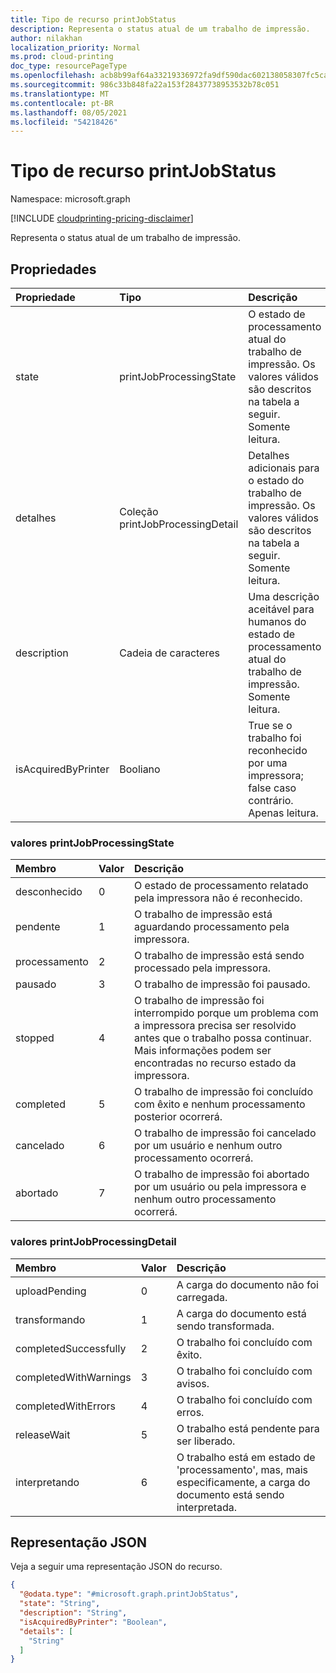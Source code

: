 ```yaml
---
title: Tipo de recurso printJobStatus
description: Representa o status atual de um trabalho de impressão.
author: nilakhan
localization_priority: Normal
ms.prod: cloud-printing
doc_type: resourcePageType
ms.openlocfilehash: acb8b99af64a33219336972fa9df590dac602138058307fc5ca690322e4ada9b
ms.sourcegitcommit: 986c33b848fa22a153f28437738953532b78c051
ms.translationtype: MT
ms.contentlocale: pt-BR
ms.lasthandoff: 08/05/2021
ms.locfileid: "54218426"
---
```

# <a name="printjobstatus-resource-type"></a>Tipo de recurso printJobStatus

Namespace: microsoft.graph

[!INCLUDE [cloudprinting-pricing-disclaimer](../../includes/cloudprinting-pricing-disclaimer.md)]

Representa o status atual de um trabalho de impressão.

## <a name="properties"></a>Propriedades
|Propriedade|Tipo|Descrição|
|:---|:---|:---|
|state|printJobProcessingState|O estado de processamento atual do trabalho de impressão. Os valores válidos são descritos na tabela a seguir. Somente leitura.|
|detalhes|Coleção printJobProcessingDetail|Detalhes adicionais para o estado do trabalho de impressão. Os valores válidos são descritos na tabela a seguir. Somente leitura.|
|description|Cadeia de caracteres|Uma descrição aceitável para humanos do estado de processamento atual do trabalho de impressão. Somente leitura.|
|isAcquiredByPrinter|Booliano|True se o trabalho foi reconhecido por uma impressora; false caso contrário. Apenas leitura.|

### <a name="printjobprocessingstate-values"></a>valores printJobProcessingState

|Membro|Valor|Descrição|
|:---|:---|:---|
|desconhecido|0|O estado de processamento relatado pela impressora não é reconhecido.|
|pendente|1|O trabalho de impressão está aguardando processamento pela impressora.|
|processamento|2|O trabalho de impressão está sendo processado pela impressora.|
|pausado|3|O trabalho de impressão foi pausado.|
|stopped|4 |O trabalho de impressão foi interrompido porque um problema com a impressora precisa ser resolvido antes que o trabalho possa continuar. Mais informações podem ser encontradas no recurso estado da impressora.|
|completed|5 |O trabalho de impressão foi concluído com êxito e nenhum processamento posterior ocorrerá.|
|cancelado|6 |O trabalho de impressão foi cancelado por um usuário e nenhum outro processamento ocorrerá.|
|abortado|7 |O trabalho de impressão foi abortado por um usuário ou pela impressora e nenhum outro processamento ocorrerá.|

### <a name="printjobprocessingdetail-values"></a>valores printJobProcessingDetail

|Membro|Valor|Descrição|
|:---|:---|:---|
|uploadPending|0|A carga do documento não foi carregada.|
|transformando|1|A carga do documento está sendo transformada.|
|completedSuccessfully|2|O trabalho foi concluído com êxito.|
|completedWithWarnings|3|O trabalho foi concluído com avisos.|
|completedWithErrors|4 |O trabalho foi concluído com erros.|
|releaseWait|5 |O trabalho está pendente para ser liberado.|
|interpretando|6 |O trabalho está em estado de 'processamento', mas, mais especificamente, a carga do documento está sendo interpretada.|

## <a name="json-representation"></a>Representação JSON
Veja a seguir uma representação JSON do recurso.
<!-- {
  "blockType": "resource",
  "@odata.type": "microsoft.graph.printJobStatus"
}
-->
``` json
{
  "@odata.type": "#microsoft.graph.printJobStatus",
  "state": "String",
  "description": "String",
  "isAcquiredByPrinter": "Boolean",
  "details": [
    "String"
  ]
}
```

